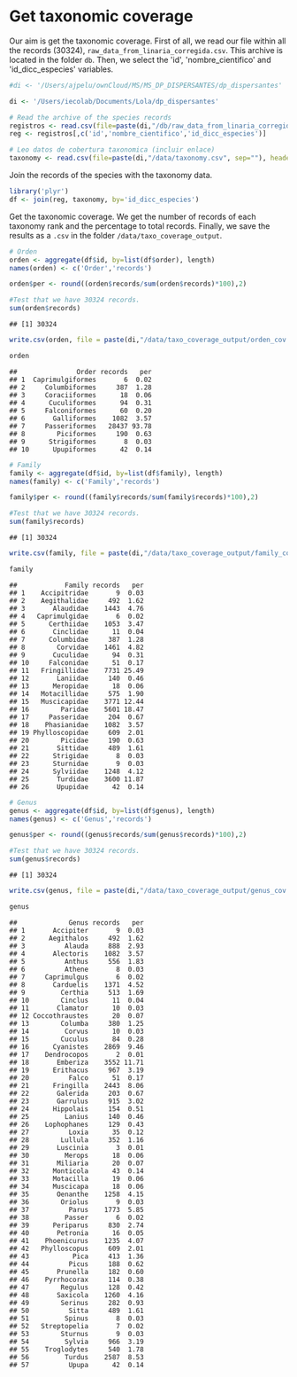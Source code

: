 Get taxonomic coverage
======================

Our aim is get the taxonomic coverage. First of all, we read our file within all the records (30324), `raw_data_from_linaria_corregida.csv`. This archive is located in the folder `db`. Then, we select the 'id', 'nombre\_cientifico' and 'id\_dicc\_especies' variables.

``` r
#di <- '/Users/ajpelu/ownCloud/MS/MS_DP_DISPERSANTES/dp_dispersantes'

di <- '/Users/iecolab/Documents/Lola/dp_dispersantes'

# Read the archive of the species records
registros <- read.csv(file=paste(di,"/db/raw_data_from_linaria_corregida.csv", sep=""), header=TRUE, sep=";")
reg <- registros[,c('id','nombre_cientifico','id_dicc_especies')]

# Leo datos de cobertura taxonomica (incluir enlace)
taxonomy <- read.csv(file=paste(di,"/data/taxonomy.csv", sep=""), header=TRUE, sep=",")
```

Join the records of the species with the taxonomy data.

``` r
library('plyr')
df <- join(reg, taxonomy, by='id_dicc_especies')
```

Get the taxonomic coverage. We get the number of records of each taxonomy rank and the percentage to total records. Finally, we save the results as a `.csv` in the folder `/data/taxo_coverage_output`.

``` r
# Orden
orden <- aggregate(df$id, by=list(df$order), length)
names(orden) <- c('Order','records')

orden$per <- round((orden$records/sum(orden$records)*100),2)

#Test that we have 30324 records. 
sum(orden$records)
```

    ## [1] 30324

``` r
write.csv(orden, file = paste(di,"/data/taxo_coverage_output/orden_cov.csv", sep=""), row.names=FALSE, quote= FALSE)

orden 
```

    ##               Order records   per
    ## 1  Caprimulgiformes       6  0.02
    ## 2     Columbiformes     387  1.28
    ## 3     Coraciiformes      18  0.06
    ## 4      Cuculiformes      94  0.31
    ## 5     Falconiformes      60  0.20
    ## 6       Galliformes    1082  3.57
    ## 7     Passeriformes   28437 93.78
    ## 8        Piciformes     190  0.63
    ## 9      Strigiformes       8  0.03
    ## 10      Upupiformes      42  0.14

``` r
# Family
family <- aggregate(df$id, by=list(df$family), length)
names(family) <- c('Family','records')

family$per <- round((family$records/sum(family$records)*100),2)

#Test that we have 30324 records. 
sum(family$records)
```

    ## [1] 30324

``` r
write.csv(family, file = paste(di,"/data/taxo_coverage_output/family_cov.csv", sep=""), row.names=FALSE, quote= FALSE)

family 
```

    ##            Family records   per
    ## 1    Accipitridae       9  0.03
    ## 2    Aegithalidae     492  1.62
    ## 3       Alaudidae    1443  4.76
    ## 4   Caprimulgidae       6  0.02
    ## 5      Certhiidae    1053  3.47
    ## 6       Cinclidae      11  0.04
    ## 7      Columbidae     387  1.28
    ## 8        Corvidae    1461  4.82
    ## 9       Cuculidae      94  0.31
    ## 10     Falconidae      51  0.17
    ## 11   Fringillidae    7731 25.49
    ## 12       Laniidae     140  0.46
    ## 13      Meropidae      18  0.06
    ## 14   Motacillidae     575  1.90
    ## 15   Muscicapidae    3771 12.44
    ## 16        Paridae    5601 18.47
    ## 17     Passeridae     204  0.67
    ## 18    Phasianidae    1082  3.57
    ## 19 Phylloscopidae     609  2.01
    ## 20        Picidae     190  0.63
    ## 21       Sittidae     489  1.61
    ## 22      Strigidae       8  0.03
    ## 23      Sturnidae       9  0.03
    ## 24      Sylviidae    1248  4.12
    ## 25       Turdidae    3600 11.87
    ## 26       Upupidae      42  0.14

``` r
# Genus
genus <- aggregate(df$id, by=list(df$genus), length)
names(genus) <- c('Genus','records')

genus$per <- round((genus$records/sum(genus$records)*100),2)

#Test that we have 30324 records. 
sum(genus$records)
```

    ## [1] 30324

``` r
write.csv(genus, file = paste(di,"/data/taxo_coverage_output/genus_cov.csv", sep=""), row.names=FALSE, quote= FALSE)

genus
```

    ##             Genus records   per
    ## 1       Accipiter       9  0.03
    ## 2      Aegithalos     492  1.62
    ## 3          Alauda     888  2.93
    ## 4       Alectoris    1082  3.57
    ## 5          Anthus     556  1.83
    ## 6          Athene       8  0.03
    ## 7     Caprimulgus       6  0.02
    ## 8       Carduelis    1371  4.52
    ## 9         Certhia     513  1.69
    ## 10        Cinclus      11  0.04
    ## 11       Clamator      10  0.03
    ## 12 Coccothraustes      20  0.07
    ## 13        Columba     380  1.25
    ## 14         Corvus      10  0.03
    ## 15        Cuculus      84  0.28
    ## 16      Cyanistes    2869  9.46
    ## 17    Dendrocopos       2  0.01
    ## 18       Emberiza    3552 11.71
    ## 19      Erithacus     967  3.19
    ## 20          Falco      51  0.17
    ## 21      Fringilla    2443  8.06
    ## 22       Galerida     203  0.67
    ## 23       Garrulus     915  3.02
    ## 24      Hippolais     154  0.51
    ## 25         Lanius     140  0.46
    ## 26    Lophophanes     129  0.43
    ## 27          Loxia      35  0.12
    ## 28        Lullula     352  1.16
    ## 29       Luscinia       3  0.01
    ## 30         Merops      18  0.06
    ## 31       Miliaria      20  0.07
    ## 32      Monticola      43  0.14
    ## 33      Motacilla      19  0.06
    ## 34      Muscicapa      18  0.06
    ## 35       Oenanthe    1258  4.15
    ## 36        Oriolus       9  0.03
    ## 37          Parus    1773  5.85
    ## 38         Passer       6  0.02
    ## 39      Periparus     830  2.74
    ## 40       Petronia      16  0.05
    ## 41    Phoenicurus    1235  4.07
    ## 42   Phylloscopus     609  2.01
    ## 43           Pica     413  1.36
    ## 44          Picus     188  0.62
    ## 45       Prunella     182  0.60
    ## 46    Pyrrhocorax     114  0.38
    ## 47        Regulus     128  0.42
    ## 48       Saxicola    1260  4.16
    ## 49        Serinus     282  0.93
    ## 50          Sitta     489  1.61
    ## 51         Spinus       8  0.03
    ## 52   Streptopelia       7  0.02
    ## 53        Sturnus       9  0.03
    ## 54         Sylvia     966  3.19
    ## 55    Troglodytes     540  1.78
    ## 56         Turdus    2587  8.53
    ## 57          Upupa      42  0.14
